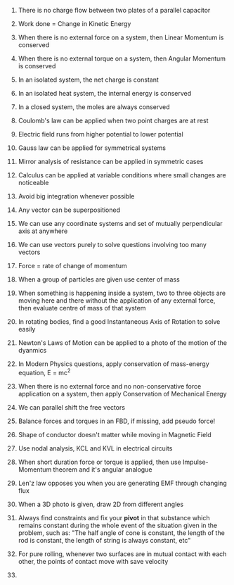 1. There is no charge flow between two plates of a parallel capacitor

2. Work done = Change in Kinetic Energy

3. When there is no external force on a system, then Linear Momentum is conserved

4. When there is no external torque on a system, then Angular Momentum is conserved

5. In an isolated system, the net charge is constant

6. In an isolated heat system, the internal energy is conserved

7. In a closed system, the moles are always conserved

8. Coulomb's law can be applied when two point charges are at rest

9. Electric field runs from higher potential to lower potential

10. Gauss law can be applied for symmetrical systems

11. Mirror analysis of resistance can be applied in symmetric cases

12. Calculus can be applied at variable conditions where small changes are noticeable

13. Avoid big integration whenever possible

14. Any vector can be superpositioned

15. We can use any coordinate systems and set of mutually perpendicular axis at anywhere

16. We can use vectors purely to solve questions involving too many vectors

17. Force = rate of change of momentum

18. When a group of particles are given use center of mass

19. When something is happening inside a system, two to three objects are moving here and there without the application of any external force, then evaluate centre of mass of that system

20. In rotating bodies, find a good Instantaneous Axis of Rotation to solve easily

21. Newton's Laws of Motion can be applied to a photo of the motion of the dyanmics

22. In Modern Physics questions, apply conservation of mass-energy equation, E = mc<sup>2</sup>

23. When there is no external force and no non-conservative force application on a system, then apply Conservation of Mechanical Energy

24. We can parallel shift the free vectors

25. Balance forces and torques in an FBD, if missing, add pseudo force!

26. Shape of conductor doesn't matter while moving in Magnetic Field

27. Use nodal analysis, KCL and KVL in electrical circuits

28. When short duration force or torque is applied, then use Impulse-Momentum theorem and it's angular analogue

29. Len'z law opposes you when you are generating EMF through changing flux

30. When a 3D photo is given, draw 2D from different angles

31. Always find constraints and fix your **pivot** in that substance which remains constant during the whole event of the situation given in the problem, such as: "The half angle of cone is constant, the length of the rod is constant, the length of string is always constant, etc"

32. For pure rolling, whenever two surfaces are in mutual contact with each other, the points of contact move with save velocity

33. 